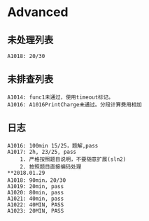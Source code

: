 # Advanced

## 未处理列表

```
A1018: 20/30
```



## 未排查列表

```
A1014: func1未通过，使用timeout标记。
A1016: A1016PrintCharge未通过。分段计算费用相加
```

## 日志

```
A1016: 100min 15/25，题解,pass
A1017: 2h, 23/25, pass
	1. 严格按照题目说明，不要随意扩展(sln2)
	2. 按照题目直接编码处理
**2018.01.29
A1018: 90min，20/30
A1019: 20min, pass
A1020: 80min, pass
A1021: 40min, pass 
A1022: 40MIN, PASS
A1023: 20MIN, PASS
```

